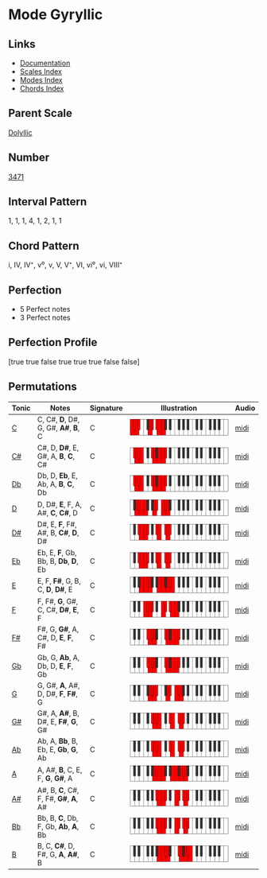 # Mode Gyryllic

## Links

- [Documentation](index.md)
- [Scales Index](Scales.md)
- [Modes Index](Modes.md)
- [Chords Index](Chords.md)

## Parent Scale

[Dolyllic](ScaleDolyllic.md)

## Number

[3471](https://ianring.com/musictheory/scales/3471)

## Interval Pattern

1, 1, 1, 4, 1, 2, 1, 1

## Chord Pattern

i, IV, IV⁺, v⁰, v, V, V⁺, VI, vi⁰, vi, VIII⁺

## Perfection

- 5 Perfect notes
- 3 Perfect notes

## Perfection Profile

[true true false true true true false false]

## Permutations

| Tonic | Notes | Signature | Illustration | Audio |
|-------|-------|-----------|--------------|-------|
| [C](ModeCNaturalGyryllic.md) | C, C#, **D**, D#, G, G#, **A#**, **B**, C | C | ![CNaturalGyryllic](ModeCNaturalGyryllic.png) | [midi](https://github.com/edipermadi/music/blob/main/docs/ModeCNaturalGyryllic.mid?raw=true) |
| [C#](ModeCSharpGyryllic.md) | C#, D, **D#**, E, G#, A, **B**, **C**, C# | C | ![CSharpGyryllic](ModeCSharpGyryllic.png) | [midi](https://github.com/edipermadi/music/blob/main/docs/ModeCSharpGyryllic.mid?raw=true) |
| [Db](ModeDFlatGyryllic.md) | Db, D, **Eb**, E, Ab, A, **B**, **C**, Db | C | ![DFlatGyryllic](ModeDFlatGyryllic.png) | [midi](https://github.com/edipermadi/music/blob/main/docs/ModeDFlatGyryllic.mid?raw=true) |
| [D](ModeDNaturalGyryllic.md) | D, D#, **E**, F, A, A#, **C**, **C#**, D | C | ![DNaturalGyryllic](ModeDNaturalGyryllic.png) | [midi](https://github.com/edipermadi/music/blob/main/docs/ModeDNaturalGyryllic.mid?raw=true) |
| [D#](ModeDSharpGyryllic.md) | D#, E, **F**, F#, A#, B, **C#**, **D**, D# | C | ![DSharpGyryllic](ModeDSharpGyryllic.png) | [midi](https://github.com/edipermadi/music/blob/main/docs/ModeDSharpGyryllic.mid?raw=true) |
| [Eb](ModeEFlatGyryllic.md) | Eb, E, **F**, Gb, Bb, B, **Db**, **D**, Eb | C | ![EFlatGyryllic](ModeEFlatGyryllic.png) | [midi](https://github.com/edipermadi/music/blob/main/docs/ModeEFlatGyryllic.mid?raw=true) |
| [E](ModeENaturalGyryllic.md) | E, F, **F#**, G, B, C, **D**, **D#**, E | C | ![ENaturalGyryllic](ModeENaturalGyryllic.png) | [midi](https://github.com/edipermadi/music/blob/main/docs/ModeENaturalGyryllic.mid?raw=true) |
| [F](ModeFNaturalGyryllic.md) | F, F#, **G**, G#, C, C#, **D#**, **E**, F | C | ![FNaturalGyryllic](ModeFNaturalGyryllic.png) | [midi](https://github.com/edipermadi/music/blob/main/docs/ModeFNaturalGyryllic.mid?raw=true) |
| [F#](ModeFSharpGyryllic.md) | F#, G, **G#**, A, C#, D, **E**, **F**, F# | C | ![FSharpGyryllic](ModeFSharpGyryllic.png) | [midi](https://github.com/edipermadi/music/blob/main/docs/ModeFSharpGyryllic.mid?raw=true) |
| [Gb](ModeGFlatGyryllic.md) | Gb, G, **Ab**, A, Db, D, **E**, **F**, Gb | C | ![GFlatGyryllic](ModeGFlatGyryllic.png) | [midi](https://github.com/edipermadi/music/blob/main/docs/ModeGFlatGyryllic.mid?raw=true) |
| [G](ModeGNaturalGyryllic.md) | G, G#, **A**, A#, D, D#, **F**, **F#**, G | C | ![GNaturalGyryllic](ModeGNaturalGyryllic.png) | [midi](https://github.com/edipermadi/music/blob/main/docs/ModeGNaturalGyryllic.mid?raw=true) |
| [G#](ModeGSharpGyryllic.md) | G#, A, **A#**, B, D#, E, **F#**, **G**, G# | C | ![GSharpGyryllic](ModeGSharpGyryllic.png) | [midi](https://github.com/edipermadi/music/blob/main/docs/ModeGSharpGyryllic.mid?raw=true) |
| [Ab](ModeAFlatGyryllic.md) | Ab, A, **Bb**, B, Eb, E, **Gb**, **G**, Ab | C | ![AFlatGyryllic](ModeAFlatGyryllic.png) | [midi](https://github.com/edipermadi/music/blob/main/docs/ModeAFlatGyryllic.mid?raw=true) |
| [A](ModeANaturalGyryllic.md) | A, A#, **B**, C, E, F, **G**, **G#**, A | C | ![ANaturalGyryllic](ModeANaturalGyryllic.png) | [midi](https://github.com/edipermadi/music/blob/main/docs/ModeANaturalGyryllic.mid?raw=true) |
| [A#](ModeASharpGyryllic.md) | A#, B, **C**, C#, F, F#, **G#**, **A**, A# | C | ![ASharpGyryllic](ModeASharpGyryllic.png) | [midi](https://github.com/edipermadi/music/blob/main/docs/ModeASharpGyryllic.mid?raw=true) |
| [Bb](ModeBFlatGyryllic.md) | Bb, B, **C**, Db, F, Gb, **Ab**, **A**, Bb | C | ![BFlatGyryllic](ModeBFlatGyryllic.png) | [midi](https://github.com/edipermadi/music/blob/main/docs/ModeBFlatGyryllic.mid?raw=true) |
| [B](ModeBNaturalGyryllic.md) | B, C, **C#**, D, F#, G, **A**, **A#**, B | C | ![BNaturalGyryllic](ModeBNaturalGyryllic.png) | [midi](https://github.com/edipermadi/music/blob/main/docs/ModeBNaturalGyryllic.mid?raw=true) |
